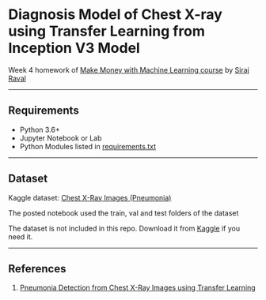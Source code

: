 # Diagnosis Model of Chest X-ray using Transfer Learning from Inception V3 Model 

Week 4 homework of [Make Money with Machine Learning course](https://www.machinelearningcourse.io/courses/make-money) by [Siraj Raval](https://www.youtube.com/channel/UCWN3xxRkmTPmbKwht9FuE5A)

------------------

## Requirements

- Python 3.6+
- Jupyter Notebook or Lab
- Python Modules listed in [requirements.txt](https://github.com/kc-chiu/auto_diagnosis/blob/master/requirements.txt)

------------------

## Dataset

Kaggle dataset: [Chest X-Ray Images (Pneumonia)](https://www.kaggle.com/paultimothymooney/chest-xray-pneumonia)  

The posted notebook used the train, val and test folders of the dataset

The dataset is not included in this repo. Download it from [Kaggle](https://www.kaggle.com/paultimothymooney/chest-xray-pneumonia) if you need it.

------------------

## References
1. [Pneumonia Detection from Chest X-Ray Images using Transfer Learning](https://github.com/anjanatiha/Pneumonia-Detection-from-Chest-X-Ray-Images-with-Deep-Learning/blob/master/code/Detection%20of%20Pneumonia%20from%20Chest%20X-Ray%20Images%201.0.0.3.ipynb)